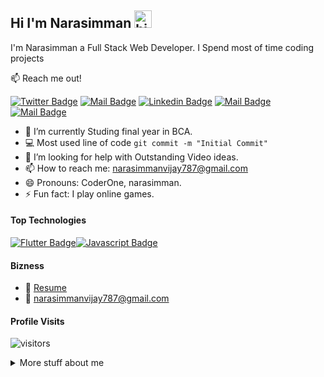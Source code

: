 ## Hi I'm Narasimman <img src="https://user-images.githubusercontent.com/1303154/88677602-1635ba80-d120-11ea-84d8-d263ba5fc3c0.gif" width="28px" alt="hi">

I'm Narasimman a Full Stack Web Developer. I Spend most of time coding projects 

:mailbox: Reach me out!

[![Twitter Badge](https://img.shields.io/badge/-@narasimman-1ca0f1?style=flat&labelColor=1ca0f1&logo=twitter&logoColor=white&link=https://twitter.com/Narasimman_23)](https://twitter.com/Narasimman_23)  [![Mail Badge](https://img.shields.io/badge/-Mr.Sfoundation-e74c3c?style=flat&labelColor=e74c3c&logo=wordpress&logoColor=white)](https://narasimman@23.wordpress.com/blog/) [![Linkedin Badge](https://img.shields.io/badge/narasimman-0e76a8?style=flat&labelColor=0e76a8&logo=linkedin&logoColor=white)](https://www.linkedin.com/in/babyluv-overload/) [![Mail Badge](https://img.shields.io/badge/-@narasimman-e84393?style=flat&labelColor=e84393&logo=instagram&logoColor=white)](https://instagram.com/narasimman_23) [![Mail Badge](https://img.shields.io/badge/-narasimman-c0392b?style=flat&labelColor=c0392b&logo=gmail&logoColor=white)](mailto:narasimmanvijay787@gmail.com)

<!-- TODO: Add last video link -->

- 🔭 I’m currently Studing final year in BCA.
- :computer: Most used line of code `git commit -m "Initial Commit"`
- 🤔 I’m looking for help with Outstanding Video ideas.
- 📫 How to reach me: narasimmanvijay787@gmail.com
- 😄 Pronouns: CoderOne, narasimman.
- ⚡ Fun fact: I play online games.

#### Top Technologies

<!-- TODO: Make technologies links takes you to repositories -->

 [![Flutter Badge](https://img.shields.io/badge/-Flutter-007acc?style=for-the-badge&labelColor=black&logo=flutter&logoColor=007acc)](#)[![Javascript Badge](https://img.shields.io/badge/-Javascript-F0DB4F?style=for-the-badge&labelColor=black&logo=javascript&logoColor=F0DB4F)](#)

#### Bizness
- :paperclip: [Resume](https://drive.google.com/file/d/1DwYpFnjHm3rloUwCUQUnlZ3BxrYEjxJ4/view?usp=sharing)
- :email: narasimmanvijay787@gmail.com


#### Profile Visits 

![visitors](https://visitor-badge.glitch.me/badge?page_id=mrsfoundations.mrsfoundations)

<details>
<summary>
  More stuff about me
</summary>

<br >

I love sharing knowledge and Writing Blog About What I Know.

#### Mr.S Foundation?

Mr.S Foundation Is my Dream Project.Through that I want to gave a Free Couching to youngster's and train them to Become a Full Stack Developer.

#### Coding Stats

<!--START_SECTION:waka-->

<!--END_SECTION:waka-->

#### Github Stats

![Narasimman's github stats](https://github-readme-stats.vercel.app/api?username=mrsfoundations&count_private=true&theme=merko&=stars)

</details>

